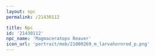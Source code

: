 ```yaml
---
layout: npc
permalink: /21430112

title: Npc
id: '21430112'
npc_name: 'Magmaceratops Reaver'
icon_url: 'portrait/mob/21000269_m_larvahornred_p.png'
---
```

